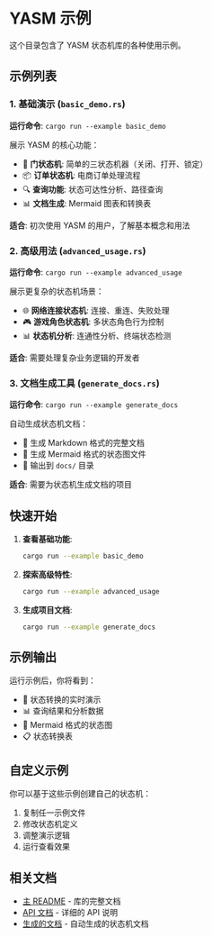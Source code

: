 # YASM 示例

这个目录包含了 YASM 状态机库的各种使用示例。

## 示例列表

### 1. 基础演示 (`basic_demo.rs`)
**运行命令**: `cargo run --example basic_demo`

展示 YASM 的核心功能：
- 🚪 **门状态机**: 简单的三状态机器（关闭、打开、锁定）
- 📦 **订单状态机**: 电商订单处理流程
- 🔍 **查询功能**: 状态可达性分析、路径查询
- 📊 **文档生成**: Mermaid 图表和转换表

**适合**: 初次使用 YASM 的用户，了解基本概念和用法

### 2. 高级用法 (`advanced_usage.rs`)
**运行命令**: `cargo run --example advanced_usage`

展示更复杂的状态机场景：
- 🌐 **网络连接状态机**: 连接、重连、失败处理
- 🎮 **游戏角色状态机**: 多状态角色行为控制
- 📊 **状态机分析**: 连通性分析、终端状态检测

**适合**: 需要处理复杂业务逻辑的开发者

### 3. 文档生成工具 (`generate_docs.rs`)
**运行命令**: `cargo run --example generate_docs`

自动生成状态机文档：
- 📝 生成 Markdown 格式的完整文档
- 🎨 生成 Mermaid 格式的状态图文件
- 📁 输出到 `docs/` 目录

**适合**: 需要为状态机生成文档的项目

## 快速开始

1. **查看基础功能**:
   ```bash
   cargo run --example basic_demo
   ```

2. **探索高级特性**:
   ```bash
   cargo run --example advanced_usage
   ```

3. **生成项目文档**:
   ```bash
   cargo run --example generate_docs
   ```

## 示例输出

运行示例后，你将看到：
- 🎯 状态转换的实时演示
- 📊 查询结果和分析数据
- 🎨 Mermaid 格式的状态图
- 📋 状态转换表

## 自定义示例

你可以基于这些示例创建自己的状态机：

1. 复制任一示例文件
2. 修改状态机定义
3. 调整演示逻辑
4. 运行查看效果

## 相关文档

- [主 README](../README.md) - 库的完整文档
- [API 文档](../src/lib.rs) - 详细的 API 说明
- [生成的文档](../docs/) - 自动生成的状态机文档 